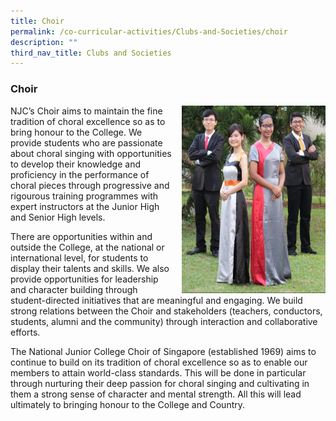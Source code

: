 ```yaml
---
title: Choir
permalink: /co-curricular-activities/Clubs-and-Societies/choir
description: ""
third_nav_title: Clubs and Societies
---
```

### Choir

<img src="/images/choir1.png" style="width:230px;height:300px;margin-left:15px;" align = "right"> NJC’s Choir aims to maintain the fine tradition of choral excellence so as to bring honour to the College. We provide students who are passionate about choral singing with opportunities to develop their knowledge and proficiency in the performance of choral pieces through progressive and rigourous training programmes with expert instructors at the Junior High and Senior High levels.

There are opportunities within and outside the College, at the national or international level, for students to display their talents and skills. We also provide opportunities for leadership and character building through student-directed initiatives that are meaningful and engaging. We build strong relations between the Choir and stakeholders (teachers, conductors, students, alumni and the community) through interaction and collaborative efforts.

The National Junior College Choir of Singapore (established 1969) aims to continue to build on its tradition of choral excellence so as to enable our members to attain world-class standards. This will be done in particular through nurturing their deep passion for choral singing and cultivating in them a strong sense of character and mental strength. All this will lead ultimately to bringing honour to the College and Country.